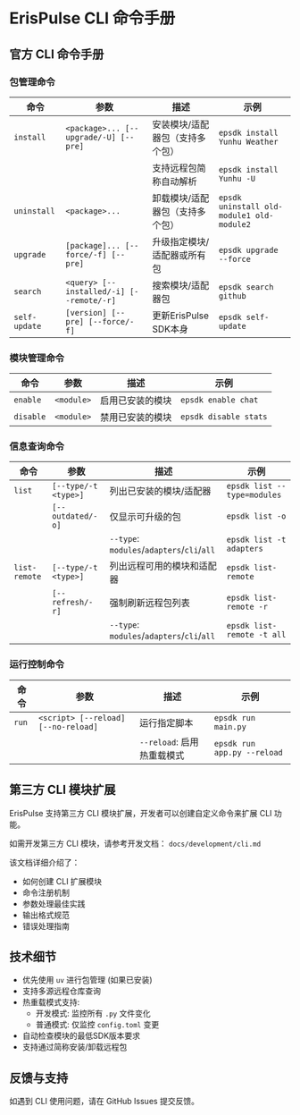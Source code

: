 # ErisPulse CLI 命令手册

## 官方 CLI 命令手册

### 包管理命令

| 命令       | 参数                      | 描述                                  | 示例                          |
|------------|---------------------------|---------------------------------------|-------------------------------|
| `install`  | `<package>... [--upgrade/-U] [--pre]` | 安装模块/适配器包（支持多个包）      | `epsdk install Yunhu Weather`  |
|            |                           | 支持远程包简称自动解析                | `epsdk install Yunhu -U` |
| `uninstall`| `<package>...`            | 卸载模块/适配器包（支持多个包）       | `epsdk uninstall old-module1 old-module2`  |
| `upgrade`  | `[package]... [--force/-f] [--pre]` | 升级指定模块/适配器或所有包         | `epsdk upgrade --force`       |
| `search`   | `<query> [--installed/-i] [--remote/-r]` | 搜索模块/适配器包             | `epsdk search github`         |
| `self-update` | `[version] [--pre] [--force/-f]` | 更新ErisPulse SDK本身           | `epsdk self-update`           |

### 模块管理命令

| 命令       | 参数       | 描述                  | 示例                  |
|------------|------------|-----------------------|-----------------------|
| `enable`   | `<module>` | 启用已安装的模块      | `epsdk enable chat`   |
| `disable`  | `<module>` | 禁用已安装的模块      | `epsdk disable stats` |

### 信息查询命令

| 命令          | 参数                      | 描述                                  | 示例                          |
|---------------|---------------------------|---------------------------------------|-------------------------------|
| `list`        | `[--type/-t <type>]`      | 列出已安装的模块/适配器               | `epsdk list --type=modules`   |
|               | `[--outdated/-o]`         | 仅显示可升级的包                      | `epsdk list -o`               |
|               |                           | `--type`: `modules`/`adapters`/`cli`/`all`  | `epsdk list -t adapters`      |
| `list-remote` | `[--type/-t <type>]`      | 列出远程可用的模块和适配器            | `epsdk list-remote`           |
|               | `[--refresh/-r]`          | 强制刷新远程包列表                    | `epsdk list-remote -r`        |
|               |                           | `--type`: `modules`/`adapters`/`cli`/`all`  | `epsdk list-remote -t all`    |

### 运行控制命令

| 命令       | 参数                      | 描述                                  | 示例                          |
|------------|---------------------------|---------------------------------------|-------------------------------|
| `run`      | `<script> [--reload] [--no-reload]` | 运行指定脚本                    | `epsdk run main.py`           |
|            |                           | `--reload`: 启用热重载模式            | `epsdk run app.py --reload`   |

## 第三方 CLI 模块扩展

ErisPulse 支持第三方 CLI 模块扩展，开发者可以创建自定义命令来扩展 CLI 功能。

如需开发第三方 CLI 模块，请参考开发文档：
`docs/development/cli.md`

该文档详细介绍了：
- 如何创建 CLI 扩展模块
- 命令注册机制
- 参数处理最佳实践
- 输出格式规范
- 错误处理指南

## 技术细节

- 优先使用 `uv` 进行包管理 (如果已安装)
- 支持多源远程仓库查询
- 热重载模式支持:
  - 开发模式: 监控所有 `.py` 文件变化
  - 普通模式: 仅监控 `config.toml` 变更
- 自动检查模块的最低SDK版本要求
- 支持通过简称安装/卸载远程包

## 反馈与支持

如遇到 CLI 使用问题，请在 GitHub Issues 提交反馈。